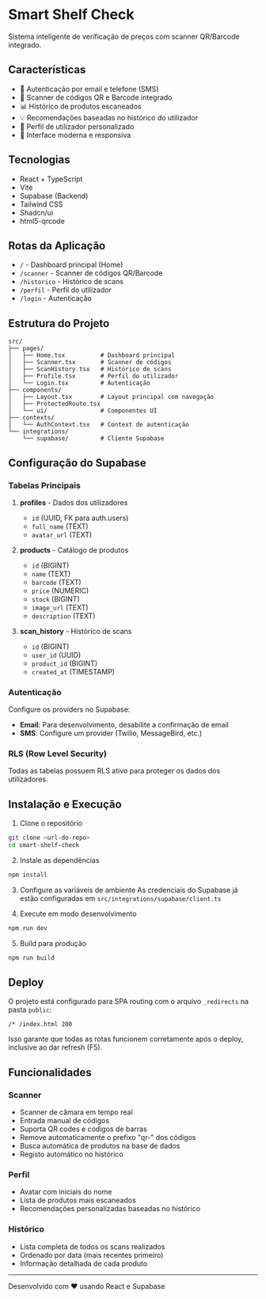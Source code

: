 # Smart Shelf Check

Sistema inteligente de verificação de preços com scanner QR/Barcode integrado.

## Características

- 🔐 Autenticação por email e telefone (SMS)
- 📱 Scanner de códigos QR e Barcode integrado
- 📊 Histórico de produtos escaneados
- 💡 Recomendações baseadas no histórico do utilizador
- 👤 Perfil de utilizador personalizado
- 🎨 Interface moderna e responsiva

## Tecnologias

- React + TypeScript
- Vite
- Supabase (Backend)
- Tailwind CSS
- Shadcn/ui
- html5-qrcode

## Rotas da Aplicação

- `/` - Dashboard principal (Home)
- `/scanner` - Scanner de códigos QR/Barcode
- `/historico` - Histórico de scans
- `/perfil` - Perfil do utilizador
- `/login` - Autenticação

## Estrutura do Projeto

```
src/
├── pages/
│   ├── Home.tsx          # Dashboard principal
│   ├── Scanner.tsx       # Scanner de códigos
│   ├── ScanHistory.tsx   # Histórico de scans
│   ├── Profile.tsx       # Perfil do utilizador
│   └── Login.tsx         # Autenticação
├── components/
│   ├── Layout.tsx        # Layout principal com navegação
│   ├── ProtectedRoute.tsx
│   └── ui/               # Componentes UI
├── contexts/
│   └── AuthContext.tsx   # Context de autenticação
└── integrations/
    └── supabase/         # Cliente Supabase
```

## Configuração do Supabase

### Tabelas Principais

1. **profiles** - Dados dos utilizadores
   - `id` (UUID, FK para auth.users)
   - `full_name` (TEXT)
   - `avatar_url` (TEXT)

2. **products** - Catálogo de produtos
   - `id` (BIGINT)
   - `name` (TEXT)
   - `barcode` (TEXT)
   - `price` (NUMERIC)
   - `stock` (BIGINT)
   - `image_url` (TEXT)
   - `description` (TEXT)

3. **scan_history** - Histórico de scans
   - `id` (BIGINT)
   - `user_id` (UUID)
   - `product_id` (BIGINT)
   - `created_at` (TIMESTAMP)

### Autenticação

Configure os providers no Supabase:
- **Email**: Para desenvolvimento, desabilite a confirmação de email
- **SMS**: Configure um provider (Twilio, MessageBird, etc.)

### RLS (Row Level Security)

Todas as tabelas possuem RLS ativo para proteger os dados dos utilizadores.

## Instalação e Execução

1. Clone o repositório
```bash
git clone <url-do-repo>
cd smart-shelf-check
```

2. Instale as dependências
```bash
npm install
```

3. Configure as variáveis de ambiente
As credenciais do Supabase já estão configuradas em `src/integrations/supabase/client.ts`

4. Execute em modo desenvolvimento
```bash
npm run dev
```

5. Build para produção
```bash
npm run build
```

## Deploy

O projeto está configurado para SPA routing com o arquivo `_redirects` na pasta `public`:
```
/* /index.html 200
```

Isso garante que todas as rotas funcionem corretamente após o deploy, inclusive ao dar refresh (F5).

## Funcionalidades

### Scanner
- Scanner de câmara em tempo real
- Entrada manual de códigos
- Suporta QR codes e códigos de barras
- Remove automaticamente o prefixo "qr-" dos códigos
- Busca automática de produtos na base de dados
- Registo automático no histórico

### Perfil
- Avatar com iniciais do nome
- Lista de produtos mais escaneados
- Recomendações personalizadas baseadas no histórico

### Histórico
- Lista completa de todos os scans realizados
- Ordenado por data (mais recentes primeiro)
- Informação detalhada de cada produto

---

Desenvolvido com ❤️ usando React e Supabase
